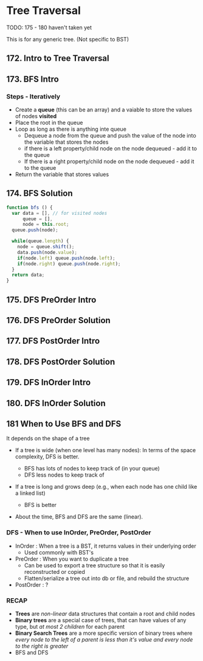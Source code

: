 # Tree Traversal

TODO: 175 - 180 haven't taken yet

This is for any generic tree. (Not specific to BST)

## 172. Intro to Tree Traversal

## 173. BFS Intro

### Steps - Iteratively

- Create a **queue** (this can be an array) and a vaiable to store the values of nodes **visited**
- Place the root in the queue
- Loop as long as there is anything inte queue
  - Dequeue a node from the queue and push the value of the node into the variable that stores the nodes
  - if there is a left property/child node on the node dequeued - add it to the queue
  - If there is a right property/child node on the node dequeued - add it to the queue
- Return the variable that stores values

## 174. BFS Solution

```js
function bfs () {
  var data = [], // for visited nodes
      queue = [],
      node = this.root;
  queue.push(node);

  while(queue.length) {
    node = queue.shift();
    data.push(node.value);
    if(node.left) queue.push(node.left);
    if(node.right) queue.push(node.right);
  }
  return data;
}
```

## 175. DFS PreOrder Intro

## 176. DFS PreOrder Solution

## 177. DFS PostOrder Intro

## 178. DFS PostOrder Solution

## 179. DFS InOrder Intro

## 180. DFS InOrder Solution

## 181 When to Use BFS and DFS

It depends on the shape of a tree

- If a tree is wide (when one level has many nodes): In terms of the space complexity, DFS is better.
  - BFS has lots of nodes to keep track of (in your queue)
  - DFS less nodes to keep track of

- If a tree is long and grows deep (e.g., when each node has one child like a linked list)
  - BFS is better

- About the time, BFS and DFS are the same (linear).

### DFS - When to use InOrder, PreOrder, PostOrder

- InOrder : When a tree is a BST, it returns values in their underlying order
  - Used commonly with BST's
- PreOrder : When you want to duplicate a tree
  - Can be used to export a tree structure so that it is easily reconstructed or copied
  - Flatten/serialize a tree out into db or file, and rebuild the structure
- PostOrder : ?

### RECAP

- **Trees** are *non-linear* data structures that contain a root and child nodes
- **Binary trees** are a special case of trees, that can have values of any type, but *at most 2 children* for each parent
- **Binary Search Trees** are a more specific version of binary trees where *every node to the left of a parent is less than it's value and every node to the right is greater*
- BFS and DFS
